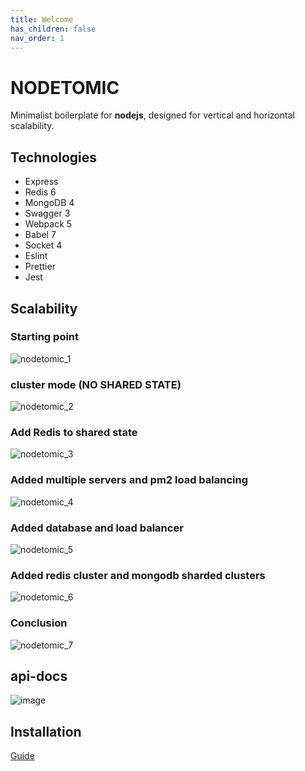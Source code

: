 ```yaml
---
title: Welcome
has_children: false
nav_order: 1
---
```


# NODETOMIC

Minimalist boilerplate for **nodejs**, designed for vertical and horizontal scalability.

## Technologies

- Express
- Redis 6
- MongoDB 4
- Swagger 3
- Webpack 5
- Babel 7
- Socket 4
- Eslint
- Prettier
- Jest

## Scalability

### Starting point

![nodetomic_1](https://user-images.githubusercontent.com/2652129/128117943-ba569149-8f3c-4252-9231-9e16936167a2.png)

### cluster mode **(NO SHARED STATE)**

![nodetomic_2](https://user-images.githubusercontent.com/2652129/128117945-cd4abb81-7c36-4cc3-8de8-0f8b809c6988.png)

### Add Redis to shared state

![nodetomic_3](https://user-images.githubusercontent.com/2652129/128117950-b576e53a-d14b-4b7c-96cc-c317958c1bd3.png)

### Added multiple servers and pm2 load balancing

![nodetomic_4](https://user-images.githubusercontent.com/2652129/128117954-be4c1813-5222-474c-bac1-40ffd6aace60.png)

### Added database and load balancer

![nodetomic_5](https://user-images.githubusercontent.com/2652129/128117959-e2893fb2-7588-4fb0-8625-b237be20dad2.png)

### Added redis cluster and mongodb sharded clusters

![nodetomic_6](https://user-images.githubusercontent.com/2652129/128117966-7bbc6054-97a7-4ae4-bfc1-71071c41fdd7.png)

### Conclusion

![nodetomic_7](https://user-images.githubusercontent.com/2652129/128117968-de8d3d3f-25af-4b5f-bfab-cac9d9e9dac9.png)

## api-docs

![image](https://user-images.githubusercontent.com/2652129/128109277-2a7bed2d-f6e7-4fe8-8e67-215fbf60f186.png)

## Installation

[Guide](https://kevoj.github.io/nodetomic/getting-started/installation.html)

